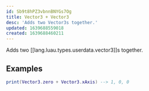 ```yaml
---
id: Sb9t8hPZ3vbnnBNYGs7Og
title: Vector3 + Vector3
desc: 'Adds two Vector3s together.'
updated: 1639688559018
created: 1639688460211
---
```

Adds two [[lang.luau.types.userdata.vector3]]s together.
## Examples
```Lua
print(Vector3.zero + Vector3.xAxis) --> 1, 0, 0
```